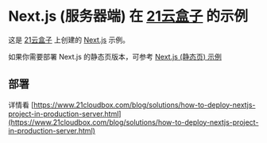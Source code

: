 # Next.js (服务器端) 在 [21云盒子](https://www.21cloudbox.com/) 的示例

这是 [21云盒子](https://www.21cloudbox.com/) 上创建的 [Next.js](https://nextjs.org/) 示例。

如果你需要部署 Next.js 的静态页版本，可参考 [Next.js (静态页) 示例](https://www.21cloudbox.com/docs/#/deploy-next-js-static)

## 部署

详情看 [https://www.21cloudbox.com/blog/solutions/how-to-deploy-nextjs-project-in-production-server.html](https://www.21cloudbox.com/blog/solutions/how-to-deploy-nextjs-project-in-production-server.html)